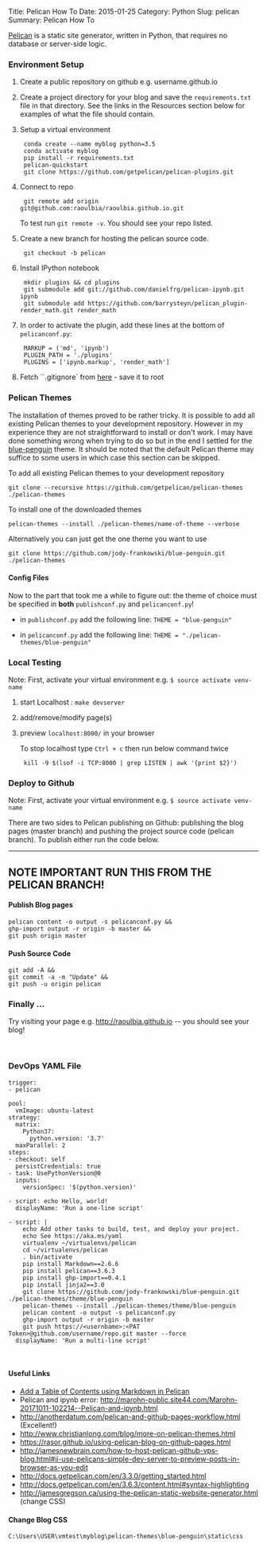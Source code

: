 Title: Pelican How To
Date: 2015-01-25
Category: Python
Slug: pelican
Summary: Pelican How To

[Pelican](https://blog.getpelican.com/) is a static site generator, written in Python, that requires no database or server-side logic.

### Environment Setup

1. Create a public repository on github e.g. username.github.io

2. Create a project directory for your blog and save the `requirements.txt` file in that directory. See the links in the
   Resources section below for examples of what the file should contain.

3. Setup a virtual environment

        conda create --name myblog python=3.5
        conda activate myblog
        pip install -r requirements.txt
        pelican-quickstart
        git clone https://github.com/getpelican/pelican-plugins.git


4. Connect to repo

        git remote add origin git@github.com:raoulbia/raoulbia.github.io.git

    To test run `git remote -v`. You should see your repo listed.

5. Create a new branch for hosting the pelican source code.

        git checkout -b pelican

6. Install IPython notebook

        mkdir plugins && cd plugins
        git submodule add git://github.com/danielfrg/pelican-ipynb.git ipynb
        git submodule add https://github.com/barrysteyn/pelican_plugin-render_math.git render_math
        

7. In order to activate the plugin, add these lines at the bottom of `pelicanconf.py`:

        MARKUP = ('md', 'ipynb')
        PLUGIN_PATH = './plugins'
        PLUGINS = ['ipynb.markup', 'render_math']

7. Fetch ``.gitignore` from [here](https://github.com/getpelican/pelican-blog/blob/master/.gitignore) - save it to root


### Pelican Themes

The installation of themes proved to be rather tricky. It is possible to add all existing Pelican themes to your
development repository. However in my experience they are not straightforward to install or don't work. I may have done
something wrong when trying to do so but in the end I settled for the [blue-penguin](https://github.com/jody-frankowski/blue-penguin)
theme. It should be noted that the default Pelican theme may suffice to some users in which case this section can be
skipped.

To add all existing Pelican themes to your development repository

    git clone --recursive https://github.com/getpelican/pelican-themes ./pelican-themes

To install one of the downloaded themes

    pelican-themes --install ./pelican-themes/name-of-theme --verbose

Alternatively you can just get the one theme you want to use

    git clone https://github.com/jody-frankowski/blue-penguin.git ./pelican-themes


#### Config Files

Now to the part that took me a while to figure out: 
the theme of choice must be specified in **both** `publishconf.py` and `pelicanconf.py`!


* in `publishconf.py` add the following line: `THEME = "blue-penguin"`

* in `pelicanconf.py` add the following line: `THEME = "./pelican-themes/blue-penguin"`


### Local Testing

Note: First, activate your virtual environment e.g. `$ source activate venv-name`

1. start Localhost : `make devserver`

1. add/remove/modify page(s)

4. preview `localhost:8000/` in your browser

    To stop localhost type `Ctrl + c` then run below command twice

        kill -9 $(lsof -i TCP:8000 | grep LISTEN | awk '{print $2}')


### Deploy to Github

Note: First, activate your virtual environment e.g. `$ source activate venv-name`

There are two sides to Pelican publishing on Github: publishing the blog pages (master branch) and pushing the
project source code (pelican branch). To publish either run the code below.

---
**NOTE**
  IMPORTANT RUN THIS FROM THE PELICAN BRANCH!
---

#### Publish Blog pages

    pelican content -o output -s pelicanconf.py &&
    ghp-import output -r origin -b master &&
    git push origin master

#### Push Source Code

    git add -A &&
    git commit -a -m "Update" &&
    git push -u origin pelican


### Finally ...

Try visiting your page e.g. <http://raoulbia.github.io> -- you should see your blog!

<br>

### DevOps YAML File
```
trigger:
- pelican

pool:
  vmImage: ubuntu-latest
strategy:
  matrix:
    Python37:
      python.version: '3.7'
  maxParallel: 2
steps:
- checkout: self
  persistCredentials: true
- task: UsePythonVersion@0
  inputs:
    versionSpec: '$(python.version)'

- script: echo Hello, world!
  displayName: 'Run a one-line script'

- script: |
    echo Add other tasks to build, test, and deploy your project.
    echo See https://aka.ms/yaml
    virtualenv ~/virtualenvs/pelican
    cd ~/virtualenvs/pelican
    . bin/activate
    pip install Markdown==2.6.6
    pip install pelican==3.6.3
    pip install ghp-import==0.4.1
    pip install jinja2==3.0
    git clone https://github.com/jody-frankowski/blue-penguin.git ./pelican-themes/theme/blue-penguin
    pelican-themes --install ./pelican-themes/theme/blue-penguin
    pelican content -o output -s pelicanconf.py
    ghp-import output -r origin -b master
    git push https://<usernbame>:<PAT Token>@github.com/username/repo.git master --force
  displayName: 'Run a multi-line script'
```

<br>

#### Useful Links

* [Add a Table of Contents using Markdown in Pelican](https://cloudbytes.dev/snippets/add-a-table-of-contents-using-markdown-in-pelican)
* Pelican and ipynb error: <http://marohn-public.site44.com/Marohn-20171011-102214--Pelican-and-ipynb.html>
* <http://anotherdatum.com/pelican-and-github-pages-workflow.html> (Excellent!)
* <http://www.christianlong.com/blog/more-on-pelican-themes.html>
* <https://rasor.github.io/using-pelican-blog-on-github-pages.html>
* <http://jamesnewbrain.com/how-to-host-pelican-github-vps-blog.html#ii-use-pelicans-simple-dev-server-to-preview-posts-in-browser-as-you-edit>
* <http://docs.getpelican.com/en/3.3.0/getting_started.html>
* <http://docs.getpelican.com/en/3.6.3/content.html#syntax-highlighting>
* <http://jamesgregson.ca/using-the-pelican-static-website-generator.html> (change CSS)

#### Change Blog CSS

`C:\Users\USER\vmtest\myblog\pelican-themes\blue-penguin\static\css`
